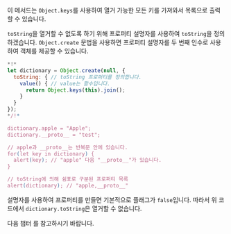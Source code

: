 
이 메서드는 `Object.keys`를 사용하여 열거 가능한 모든 키를 가져와서 목록으로 출력할 수 있습니다.

`toString`을 열거할 수 없도록 하기 위해 프로퍼티 설명자를 사용하여 `toString`을 정의하겠습니다. `Object.create` 문법을 사용하면 프로퍼티 설명자를 두 번째 인수로 사용하여 객체를 제공할 수 있습니다.

```js run
*!*
let dictionary = Object.create(null, {
  toString: { // toString 프로퍼티를 정의합니다.
    value() { // value는 함수입니다.
      return Object.keys(this).join();
    }
  }
});
*/!*

dictionary.apple = "Apple";
dictionary.__proto__ = "test";

// apple과 __proto__는 반복문 안에 있습니다.
for(let key in dictionary) {
  alert(key); // "apple" 다음 "__proto__"가 있습니다.
}  

// toString에 의해 쉼표로 구분된 프로퍼티 목록
alert(dictionary); // "apple,__proto__"
```

설명자를 사용하여 프로퍼티를 만들면 기본적으로 플래그가 `false`입니다. 따라서 위 코드에서 `dictionary.toString`은 열거할 수 없습니다.

다음 챕터 [](info:property-descriptors)를 참고하시기 바랍니다.
